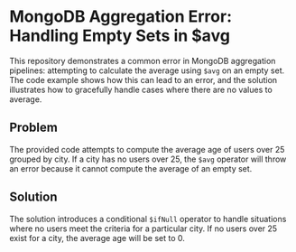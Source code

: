 # MongoDB Aggregation Error: Handling Empty Sets in $avg

This repository demonstrates a common error in MongoDB aggregation pipelines: attempting to calculate the average using `$avg` on an empty set.  The code example shows how this can lead to an error, and the solution illustrates how to gracefully handle cases where there are no values to average.

## Problem
The provided code attempts to compute the average age of users over 25 grouped by city.  If a city has no users over 25, the `$avg` operator will throw an error because it cannot compute the average of an empty set.

## Solution
The solution introduces a conditional `$ifNull` operator to handle situations where no users meet the criteria for a particular city. If no users over 25 exist for a city, the average age will be set to 0.
